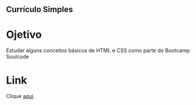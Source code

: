 ## Currículo Simples

# Ojetivo
Estudar alguns conceitos básicos de HTML e CSS como parte do Bootcamp Soulcode

# Link
Clique [aqui](https://luizamoller.github.io/curriculoSoulcode/).
